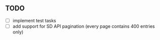 ## TODO
- [ ] implement test tasks
- [ ] add support for SD API pagination (every page contains 400 entries only)
